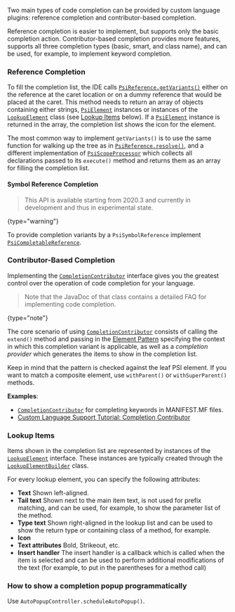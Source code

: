 [//]: # (title: Code Completion)

<!-- Copyright 2000-2022 JetBrains s.r.o. and other contributors. Use of this source code is governed by the Apache 2.0 license that can be found in the LICENSE file. -->

Two main types of code completion can be provided by custom language plugins: reference completion and contributor-based completion.

Reference completion is easier to implement, but supports only the basic completion action.
Contributor-based completion provides more features, supports all three completion types (basic, smart, and class name), and can be used, for example, to implement keyword completion.

### Reference Completion

To fill the completion list, the IDE calls [`PsiReference.getVariants()`](upsource:///platform/core-api/src/com/intellij/psi/PsiReference.java) either on the reference at the caret location or on a dummy reference that would be placed at the caret.
This method needs to return an array of objects containing either strings, [`PsiElement`](upsource:///platform/core-api/src/com/intellij/psi/PsiElement.java) instances or instances of the [`LookupElement`](upsource:///platform/analysis-api/src/com/intellij/codeInsight/lookup/LookupElement.java) class (see [Lookup Items](#lookup-items) below).
If a [`PsiElement`](upsource:///platform/core-api/src/com/intellij/psi/PsiElement.java) instance is returned in the array, the completion list shows the icon for the element.

The most common way to implement `getVariants()` is to use the same function for walking up the tree as in [`PsiReference.resolve()`](upsource:///platform/core-api/src/com/intellij/psi/PsiReference.java), and a different implementation of [`PsiScopeProcessor`](upsource:///platform/core-api/src/com/intellij/psi/scope/PsiScopeProcessor.java) which collects all declarations passed to its `execute()` method and returns them as an array for filling the completion list.

#### Symbol Reference Completion

> This API is available starting from 2020.3 and currently in development and thus in experimental state.
>
{type="warning"}

To provide completion variants by a `PsiSymbolReference` implement
[`PsiCompletableReference`](upsource:///platform/analysis-api/src/com/intellij/model/psi/PsiCompletableReference.java).

### Contributor-Based Completion

Implementing the [`CompletionContributor`](upsource:///platform/analysis-api/src/com/intellij/codeInsight/completion/CompletionContributor.java) interface gives you the greatest control over the operation of code completion for your language.

> Note that the JavaDoc of that class contains a detailed FAQ for implementing code completion.
>
{type="note"}

The core scenario of using [`CompletionContributor`](upsource:///platform/analysis-api/src/com/intellij/codeInsight/completion/CompletionContributor.java) consists of calling the `extend()` method and passing in the [Element Pattern](element_patterns.md) specifying the context in which this completion variant is applicable, as well as a *completion provider* which generates the items to show in the completion list.

Keep in mind that the pattern is checked against the leaf PSI element.
If you want to match a composite element, use `withParent()` or `withSuperParent()` methods.

**Examples**:
- [`CompletionContributor`](https://github.com/JetBrains/intellij-plugins/blob/master/osmorc/src/org/osmorc/manifest/completion/OsgiManifestCompletionContributor.java) for completing keywords in MANIFEST.MF files.
- [Custom Language Support Tutorial: Completion Contributor](completion_contributor.md)

### Lookup Items
Items shown in the completion list are represented by instances of the [`LookupElement`](upsource:///platform/analysis-api/src/com/intellij/codeInsight/lookup/LookupElement.java) interface.
These instances are typically created through the [`LookupElementBuilder`](upsource:///platform/analysis-api/src/com/intellij/codeInsight/lookup/LookupElementBuilder.java) class.

For every lookup element, you can specify the following attributes:

* **Text** Shown left-aligned.
* **Tail text** Shown next to the main item text, is not used for prefix matching, and can be used, for example, to show the parameter list of the method.
* **Type text** Shown right-aligned in the lookup list and can be used to show the return type or containing class of a method, for example.
* **Icon**
* **Text attributes** Bold, Strikeout, etc.
* **Insert handler** The insert handler is a callback which is called when the item is selected and can be used to perform additional modifications of the text (for example, to put in the parentheses for a method call)

### How to show a completion popup programmatically

Use `AutoPopupController.scheduleAutoPopup()`.

